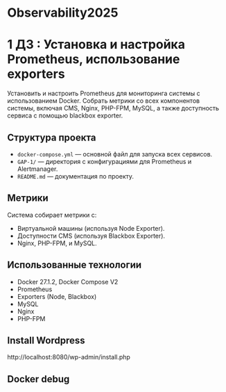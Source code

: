 # Observability2025
# 1 ДЗ : Установка и настройка Prometheus, использование exporters

Установить и настроить Prometheus для мониторинга системы с использованием Docker. Собрать метрики со всех компонентов системы, включая CMS, Nginx, PHP-FPM, MySQL, а также доступность сервиса с помощью blackbox exporter.

## Структура проекта

- `docker-compose.yml` — основной файл для запуска всех сервисов.
- `GAP-1/` — директория с конфигурациями для Prometheus и Alertmanager.
- `README.md` — документация по проекту.

## Метрики

Система собирает метрики с:
- Виртуальной машины (используя Node Exporter).
- Доступности CMS (используя Blackbox Exporter).
- Nginx, PHP-FPM, и MySQL.

## Использованные технологии

- Docker 27.1.2, Docker Compose V2
- Prometheus
- Exporters (Node, Blackbox)
- MySQL
- Nginx
- PHP-FPM

## Install Wordpress
http://localhost:8080/wp-admin/install.php


## Docker debug
